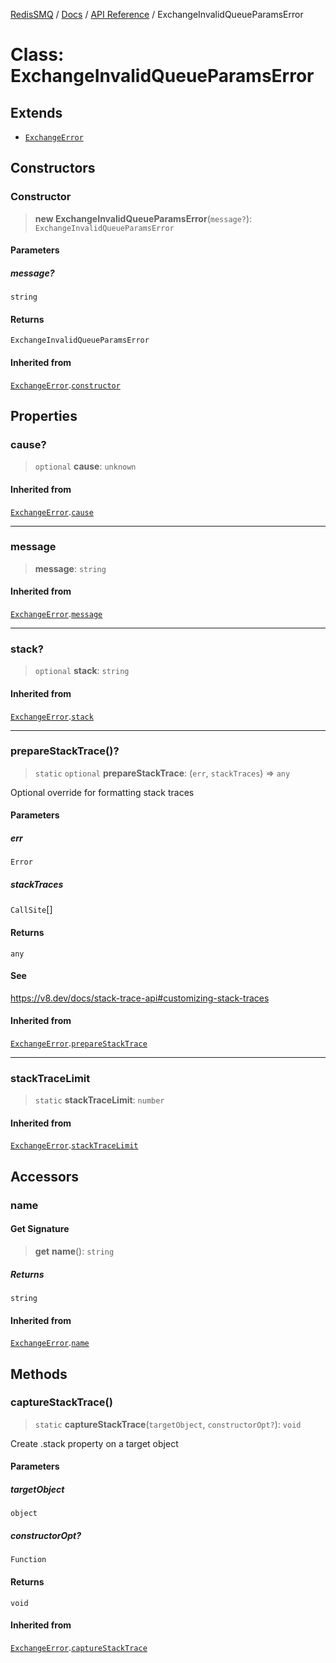 [RedisSMQ](../../../README.md) / [Docs](../../README.md) / [API Reference](../README.md) / ExchangeInvalidQueueParamsError

# Class: ExchangeInvalidQueueParamsError

## Extends

- [`ExchangeError`](ExchangeError.md)

## Constructors

### Constructor

> **new ExchangeInvalidQueueParamsError**(`message?`): `ExchangeInvalidQueueParamsError`

#### Parameters

##### message?

`string`

#### Returns

`ExchangeInvalidQueueParamsError`

#### Inherited from

[`ExchangeError`](ExchangeError.md).[`constructor`](ExchangeError.md#constructor)

## Properties

### cause?

> `optional` **cause**: `unknown`

#### Inherited from

[`ExchangeError`](ExchangeError.md).[`cause`](ExchangeError.md#cause)

***

### message

> **message**: `string`

#### Inherited from

[`ExchangeError`](ExchangeError.md).[`message`](ExchangeError.md#message)

***

### stack?

> `optional` **stack**: `string`

#### Inherited from

[`ExchangeError`](ExchangeError.md).[`stack`](ExchangeError.md#stack)

***

### prepareStackTrace()?

> `static` `optional` **prepareStackTrace**: (`err`, `stackTraces`) => `any`

Optional override for formatting stack traces

#### Parameters

##### err

`Error`

##### stackTraces

`CallSite`[]

#### Returns

`any`

#### See

https://v8.dev/docs/stack-trace-api#customizing-stack-traces

#### Inherited from

[`ExchangeError`](ExchangeError.md).[`prepareStackTrace`](ExchangeError.md#preparestacktrace)

***

### stackTraceLimit

> `static` **stackTraceLimit**: `number`

#### Inherited from

[`ExchangeError`](ExchangeError.md).[`stackTraceLimit`](ExchangeError.md#stacktracelimit)

## Accessors

### name

#### Get Signature

> **get** **name**(): `string`

##### Returns

`string`

#### Inherited from

[`ExchangeError`](ExchangeError.md).[`name`](ExchangeError.md#name)

## Methods

### captureStackTrace()

> `static` **captureStackTrace**(`targetObject`, `constructorOpt?`): `void`

Create .stack property on a target object

#### Parameters

##### targetObject

`object`

##### constructorOpt?

`Function`

#### Returns

`void`

#### Inherited from

[`ExchangeError`](ExchangeError.md).[`captureStackTrace`](ExchangeError.md#capturestacktrace)

